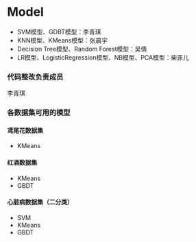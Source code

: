 # Model
- SVM模型、GDBT模型：李青琪
- KNN模型、KMeans模型：张晨宇
- Decision Tree模型、Random Forest模型：吴倩
- LR模型、LogisticRegression模型、NB模型、PCA模型：柴菲儿
### 代码整改负责成员
李青琪
### 各数据集可用的模型
#### 鸢尾花数据集
- KMeans
#### 红酒数据集
- KMeans
- GBDT
#### 心脏病数据集（二分类）
- SVM
- KMeans
- GBDT
